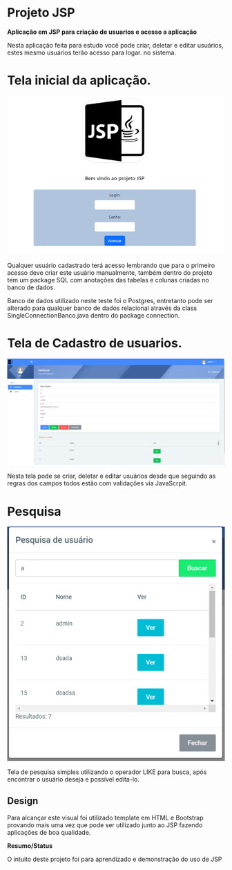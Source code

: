 


# Projeto JSP


**Aplicação em JSP para criação de usuarios e acesso a aplicação**

Nesta aplicação feita para estudo você pode criar, deletar e editar usuários, estes mesmo usuários terão acesso para logar. no sistema.

# Tela inicial da aplicação.
![Use Extension](readme-img/1.png)

Qualquer usuário cadastrado terá acesso lembrando que para o primeiro acesso deve criar este usuário manualmente, também dentro do projeto tem um package SQL com anotações das tabelas e colunas criadas no banco de dados.

Banco de dados utilizado neste teste foi o Postgres, entretanto pode ser alterado para qualquer banco de dados relacional através da class SingleConnectionBanco.java dentro do package connection.

# Tela de Cadastro de usuarios.

![Use Extension](readme-img/2.png)

Nesta tela pode se criar, deletar e editar usuários desde que seguindo as regras dos campos todos estão com validações via JavaScrpit.


# Pesquisa

![Use Extension](readme-img/3.png)

Tela de pesquisa simples utilizando o operador LIKE para busca, após encontrar o usuário deseja e possível edita-lo.


## Design

Para alcançar este visual foi utilizado template em HTML e Bootstrap provando mais uma vez que pode ser utilizado junto ao JSP fazendo aplicações de boa qualidade.

**Resumo/Status**

O intuito deste projeto foi para aprendizado e demonstração do uso de JSP




